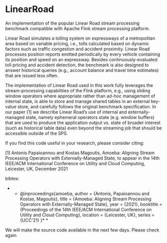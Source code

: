 # LinearRoad
An implementation of the popular Linear Road stream processing benchmark compatible with Apache Flink stream processing platform.

Linear Road simulates a tolling system on expressways of a metropolitan area based on variable pricing, i.e., tolls calculated based on dynamic factors such as traffic congestion and accident proximity. Linear Road processes position reports emitted periodically by every vehicle containing its position and speed on an expressway. Besides continuously-evaluated toll pricing and accident detection, the benchmark is also designed to answer historical queries (e.g., account balance and travel time estimates) that are issued less often.

The implementation of Linear Road used in this work fully leverages the stream-processing capabilities of the Flink platform, e.g., using sliding window operators where appropriate rather than ad-hoc management of internal state, is able to store and manage shared tables in an external key-value store, and carefully follows the original benchmark specification. In our paper [1] we describe Linear Road’s use of internal and externally-managed state, namely ephemeral operators state (e.g. window buffers) that are used to produce the application output vs. state of broader interest (such as historical table data) even beyond the streaming job that should be accessible outside of the SPS.

If you find this code useful in your research, please consider citing:

[1] Antonis Papaioannou and Kostas Magoutis, Amoeba: Aligning Stream Processing Operators with Externally-Managed State, to appear in the 14th IEEE/ACM International Conference on Utility and Cloud Computing, Leicester, UK, December 2021

bibtex:
* * @inproceedings{amoeba, 
author = {Antonis, Papaioannou and Kostas, Magoutis}, 
title = {Amoeba: Aligning Stream Processing Operators with Externally-Managed State}, 
year = {2021}, 
booktitle = {Proceedings of the 14th IEEE/ACM International Conference on Utility and Cloud Computing}, 
location = {Leicester, UK}, 
series = {UCC'21} 
}* * 

We will make the source code available in the next few days. Please check again